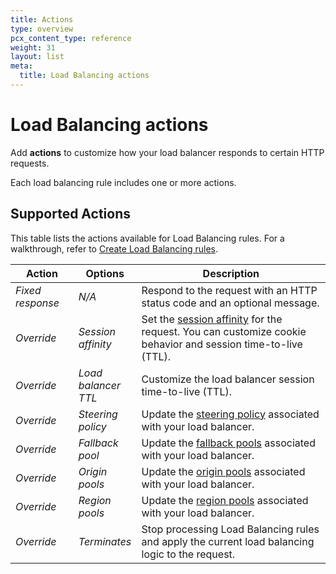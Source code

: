 ```yaml
---
title: Actions
type: overview
pcx_content_type: reference
weight: 31
layout: list
meta:
  title: Load Balancing actions
---
```


# Load Balancing actions

Add **actions** to customize how your load balancer responds to certain HTTP requests.

Each load balancing rule includes one or more actions.

## Supported Actions

This table lists the actions available for Load Balancing rules. For a walkthrough, refer to [Create Load Balancing rules](/load-balancing/additional-options/load-balancing-rules/create-rules/).

<table style='width:100%'>
  <thead>
    <tr>
      <th style='width:20%'>Action</th>
      <th style='width:20%'>Options</th>
      <th>Description</th>
    </tr>
  </thead>
  <tbody>
    <tr>
      <td><em>Fixed response</em></td>
      <td><em>N/A</em></td>
      <td>Respond to the request with an HTTP status code and an optional message.</td>
    </tr>
    <tr>
      <td><em>Override</em></td>
      <td><em>Session affinity</em></td>
      <td>Set the <a href="/load-balancing/understand-basics/session-affinity/">session affinity</a> for the request. You can customize cookie behavior and session time-to-live (TTL).</td>
    </tr>
    <tr>
      <td><em>Override</em></td>
      <td><em>Load balancer TTL</em></td>
      <td>Customize the load balancer session time-to-live (TTL).</td>
    </tr>
    <tr>
      <td><em>Override</em></td>
      <td><em>Steering policy</em></td>
      <td>Update the <a href="/load-balancing/understand-basics/traffic-steering/steering-policies/">steering policy</a> associated with your load balancer.</td>
    </tr>
    <tr>
      <td><em>Override</em></td>
      <td><em>Fallback pool</em></td>
      <td>Update the <a href="/load-balancing/understand-basics/traffic-steering/steering-policies/standard-options/#off---failover">fallback pools</a> associated with your load balancer.</td>
    </tr>
    <tr>
      <td><em>Override</em></td>
      <td><em>Origin pools</em></td>
      <td>Update the <a href="/load-balancing/understand-basics/pools/">origin pools</a> associated with your load balancer.</td>
    </tr>
    <tr>
      <td><em>Override</em></td>
      <td><em>Region pools</em></td>
      <td>Update the <a href="/load-balancing/understand-basics/traffic-steering/steering-policies/geo-steering/">region pools</a> associated with your load balancer.</td>
    </tr>
    <tr>
      <td><em>Override</em></td>
      <td><em>Terminates</em></td>
      <td>Stop processing Load Balancing rules and apply the current load balancing logic to the request.</td>
    </tr>

  </tbody>
</table>
